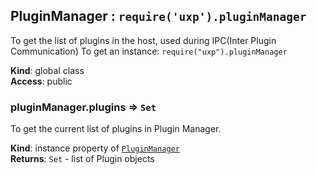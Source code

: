 
<a name="pluginmanager" id="pluginmanager"></a>

## PluginManager : `require('uxp').pluginManager`
To get the list of plugins in the host, used during IPC(Inter Plugin Communication)To get an instance: `require("uxp").pluginManager`

**Kind**: global class  
**Access**: public  

<a name="pluginmanager-plugins" id="pluginmanager-plugins"></a>

### pluginManager.plugins ⇒ `Set`
To get the current list of plugins in Plugin Manager.

**Kind**: instance property of [`PluginManager`](#pluginmanager)  
**Returns**: `Set` - list of Plugin objects  
  